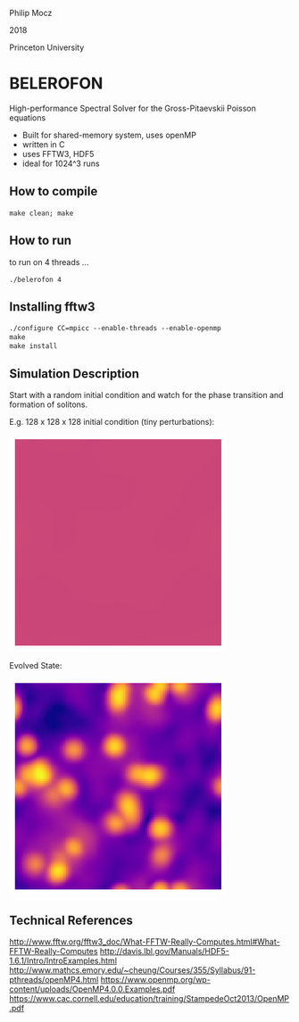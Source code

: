 Philip Mocz

2018

Princeton University


# BELEROFON

High-performance Spectral Solver for the Gross-Pitaevskii Poisson equations

  * Built for shared-memory system, uses openMP
  * written in C
  * uses FFTW3, HDF5
  * ideal for 1024^3 runs


## How to compile

```
make clean; make
```


## How to run

to run on 4 threads ...
```
./belerofon 4
```


## Installing fftw3 

```
./configure CC=mpicc --enable-threads --enable-openmp
make
make install
```

## Simulation Description

Start with a random initial condition and watch for the phase transition and formation of solitons.

E.g. 128 x 128 x 128 initial condition (tiny perturbations):

![initial condition](analysis/snap000.png "initial condition")

Evolved State:

![initial condition](analysis/snap020.png "evolved state")



## Technical References

http://www.fftw.org/fftw3_doc/What-FFTW-Really-Computes.html#What-FFTW-Really-Computes
http://davis.lbl.gov/Manuals/HDF5-1.6.1/Intro/IntroExamples.html
http://www.mathcs.emory.edu/~cheung/Courses/355/Syllabus/91-pthreads/openMP4.html
https://www.openmp.org/wp-content/uploads/OpenMP4.0.0.Examples.pdf
https://www.cac.cornell.edu/education/training/StampedeOct2013/OpenMP.pdf
